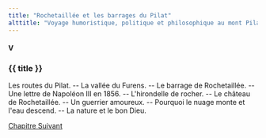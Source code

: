 ```yaml
---
title: "Rochetaillée et les barrages du Pilat"
alttitle: "Voyage humoristique, politique et philosophique au mont Pilat"
---
```


#### V

### {{ title }}

<div class="tltr">

Les routes du Pilat. -- La vallée du Furens. -- Le barrage de Rochetaillée. --
Une lettre de Napoléon III en 1856. -- L'hirondelle de rocher. -- Le château de
Rochetaillée. -- Un guerrier amoureux. -- Pourquoi le nuage monte et l'eau
descend. -- La nature et le bon Dieu.

</div>

<div id="next">

[Chapitre Suivant](06.html)

</div>
